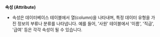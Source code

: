 **속성 (Attribute)**
- 속성은 데이터베이스 테이블에서 열(column)을 나타내며, 특정 데이터 유형을 가진 정보의 부류나 분류를 나타냅니다. 예를 들어, '사원' 테이블에서 '이름', '직급', '급여' 등은 각각 속성이 될 수 있습니다.